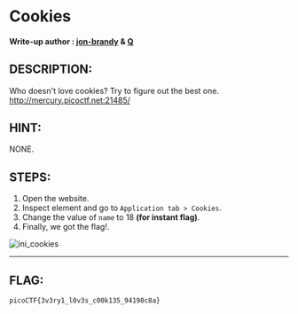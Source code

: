 # Cookies
#### Write-up author : [jon-brandy](https://github.com/jon-brandy) & [Q](https://github.com/tkxldk)
## DESCRIPTION:
Who doesn't love cookies? Try to figure out the best one. http://mercury.picoctf.net:21485/
## HINT:
NONE.
## STEPS:
1. Open the website.
2. Inspect element and go to `Application tab > Cookies`.
3. Change the value of `name` to 18 **(for instant flag)**.
4. Finally, we got the flag!.

![ini_cookies](https://user-images.githubusercontent.com/89120989/173222852-270b5268-79c2-4a42-a2e0-0abcace8b488.png)


---


## FLAG:
```
picoCTF{3v3ry1_l0v3s_c00k135_94190c8a}
```
